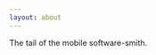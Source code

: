 ```yaml
---
layout: about
---
```


The tail of the mobile software-smith. 

<canvas id="canvas" width="600" height="650"></canvas>
<script src="https://unpkg.com/rive-js"></script>
<script>
    new rive.Rive({
        src: 'https://kafran.net/assets/animations/smith.riv',
        canvas: document.getElementById('canvas'),
        autoplay: true
    });
</script>

